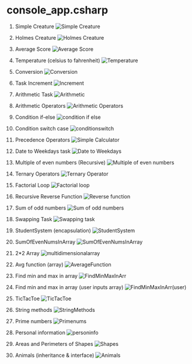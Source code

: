 # console_app.csharp

1. Simple Creature
![Simple Creature](./assets/images/simplecreature.png)

2. Holmes Creature
![Holmes Creature](./assets/images/holmescreature.png)

3. Average Score 
![Average Score](./assets/images/average.png)

4. Temperature (celsius to fahrenheit)
![Temperature](./assets/images/temperature.png)

5. Conversion
![Conversion](./assets/images/conversion.png)

6. Task Increment
![Increment](./assets/images/taskincrement.png)

7. Arithmetic Task
![Arithmetic](./assets/images/arithmetictask.png)

8. Arithmetic Operators
![Arithmetic Operators](./assets/images/arithmeticoperators.png)

9. Condition if-else
![condition if else](./assets/images/conditionifelse.png)

10. Condition switch case
![conditionswitch](./assets/images/conditionswitch.png)

11. Precedence Operators 
![Simple Calculator](./assets/images/precedenceoperators.png)

12. Date to Weekdays task
![Date to Weekdays](./assets/images/datetoweekdays.png)

13. Multiple of even numbers (Recursive)
![Multiple of even numbers](./assets/images/multiplyeven.png)

14. Ternary Operators
![Ternary Operator](./assets/images/ternaryoperator.png)

15. Factorial Loop
![Factorial loop](./assets/images/factorialloop.png)

16. Recursive Reverse Function
![Reverse function](./assets/images/reversefunction.png)

17. Sum of odd numbers
![Sum of odd numbers](./assets/images/sumofodds.png)

18. Swapping Task
![Swapping task](./assets/images/swaptask.png)

19. StudentSystem (encapsulation) 
![StudentSystem](./assets/images/studentsystem.png)

20. SumOfEvenNumsInArray
![SumOfEvenNumsInArray](./assets/images/sumofevensinarr.png)

21. 2*2 Array
![multidimensionalarray](./assets/images/multidimensionalarray.png)

22. Avg function (array)
![AverageFunction](./assets/images/avgfunction.png)

23. Find min and max in array
![FindMinMaxInArr](./assets/images/FindMinMaxInArr.png)

24. Find min and max in array (user inputs array)
![FindMinMaxInArr(user)](./assets/images/FindMinMaxInArr(user).png)

25. TicTacToe 
![TicTacToe](./assets/images/tictactoe.png)

26. String methods
![StringMethods](./assets/images/stringmethods.png)

27. Prime numbers
![Primenums](./assets/images/primenums.png)

28. Personal information
![personinfo](./assets/images/personinfo.png)

29. Areas and Perimeters of Shapes
![Shapes](./assets/images/shapes.png)

30. Animals (inheritance & interface)
![Animals](./assets/images/animals.png)
